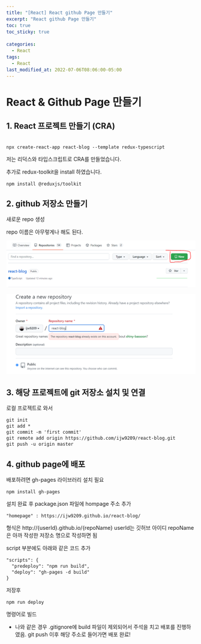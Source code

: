 ```yaml
---
title: "[React] React github Page 만들기"
excerpt: "React github Page 만들기"
toc: true
toc_sticky: true

categories:
  - React
tags:
  - React
last_modified_at: 2022-07-06T08:06:00-05:00
---
```


# React & Github Page 만들기

## 1. React 프로젝트 만들기 (CRA)

```

npx create-react-app react-blog --template redux-typescript

```

저는 리덕스와 타입스크립트로 CRA를 만들었습니다.

추가로 redux-toolkit을 install 하였습니다.

```
npm install @reduxjs/toolkit

```

## 2. github 저장소 만들기

새로운 repo 생성

repo 이름은 아무렇게나 해도 된다. 


![image](./images/react-githubpage1.PNG)


![image](./images/react-githubpage2.PNG)

## 3. 해당 프로젝트에 git 저장소 설치 및 연결

로컬 프로젝트로 와서

```
git init
git add *
git commit -m 'first commit'
git remote add origin https://github.com/ijw9209/react-blog.git
git push -u origin master

```

## 4. github page에 배포

배포하려면 gh-pages 라이브러리 설치 필요

```
npm install gh-pages
```

설치 완료 후 package.json 파일에 hompage 주소 추가

```
"homepage" : https://ijw9209.github.io/react-blog/
```

형식은 http://{userId}.github.io/{repoName}
userId는 깃허브 아이디 repoName은 아까 작성한 저장소 명으로 작성하면 됨 

script 부분에도 아래와 같은 코드 추가

```
"scripts": {
  "predeploy": "npm run build",
  "deploy": "gh-pages -d build"
}
```

저장후 

```
npm run deploy 
```
명령어로 빌드


+ 나와 같은 경우 .gitignore에 build 파일이 제외되어서 주석을 치고 배포를 진행하였음.
git push 이후 해당 주소로 들어가면 배포 완료!